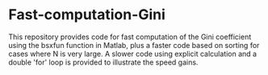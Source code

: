 # Fast-computation-Gini
This repository provides code for fast computation of the Gini coefficient using the bsxfun function in Matlab, plus a faster code based on sorting for cases where N is very large. 
A slower code using explicit calculation and a double 'for' loop is provided to illustrate the speed gains.
